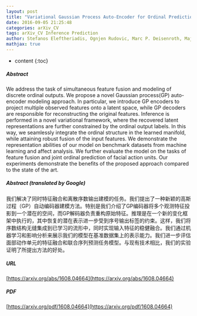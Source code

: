 ```yaml
---
layout: post
title: "Variational Gaussian Process Auto-Encoder for Ordinal Prediction of Facial Action Units"
date: 2016-09-05 21:25:48
categories: arXiv_CV
tags: arXiv_CV Inference Prediction
author: Stefanos Eleftheriadis, Ognjen Rudovic, Marc P. Deisenroth, Maja Pantic
mathjax: true
---
```


* content
{:toc}

##### Abstract
We address the task of simultaneous feature fusion and modeling of discrete ordinal outputs. We propose a novel Gaussian process(GP) auto-encoder modeling approach. In particular, we introduce GP encoders to project multiple observed features onto a latent space, while GP decoders are responsible for reconstructing the original features. Inference is performed in a novel variational framework, where the recovered latent representations are further constrained by the ordinal output labels. In this way, we seamlessly integrate the ordinal structure in the learned manifold, while attaining robust fusion of the input features. We demonstrate the representation abilities of our model on benchmark datasets from machine learning and affect analysis. We further evaluate the model on the tasks of feature fusion and joint ordinal prediction of facial action units. Our experiments demonstrate the benefits of the proposed approach compared to the state of the art.

##### Abstract (translated by Google)
我们解决了同时特征融合和离散序数输出建模的任务。我们提出了一种新颖的高斯过程（GP）自动编码器建模方法。特别是我们介绍了GP编码器将多个观测特征投影到一个潜在的空间，而GP解码器负责重构原始特征。推理是在一个新的变化框架中执行的，其中恢复的潜在表示进一步受到序号输出标签的约束。这样，我们将序数结构无缝集成到已学习的流形中，同时实现输入特征的稳健融合。我们通过机器学习和影响分析来展示我们的模型在基准数据集上的表示能力。我们进一步评估面部动作单元的特征融合和联合序列预测任务模型。与现有技术相比，我们的实验证明了所提出方法的好处。

##### URL
[https://arxiv.org/abs/1608.04664](https://arxiv.org/abs/1608.04664)

##### PDF
[https://arxiv.org/pdf/1608.04664](https://arxiv.org/pdf/1608.04664)

